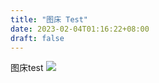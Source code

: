```yaml
---
title: "图床 Test"
date: 2023-02-04T01:16:22+08:00
draft: false
---
```

图床test
![](https://image.jysgdyc.top:443/blog/images/wallhaven-jx35jq.png)

